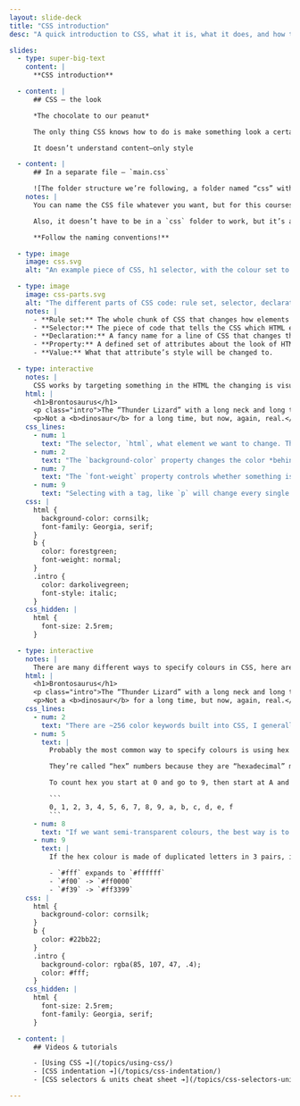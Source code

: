 ```yaml
---
layout: slide-deck
title: "CSS introduction"
desc: "A quick introduction to CSS, what it is, what it does, and how to write it."

slides:
  - type: super-big-text
    content: |
      **CSS introduction**

  - content: |
      ## CSS — the look

      *The chocolate to our peanut*

      The only thing CSS knows how to do is make something look a certain way

      It doesn’t understand content—only style

  - content: |
      ## In a separate file — `main.css`

      ![The folder structure we’re following, a folder named “css” with a file named “main.css” inside.](folder-structure.jpg)
    notes: |
      You can name the CSS file whatever you want, but for this courses we’re going to standardize on `main.css` to make everything consistent for everybody.

      Also, it doesn’t have to be in a `css` folder to work, but it’s a good for organization and consistency.

      **Follow the naming conventions!**

  - type: image
    image: css.svg
    alt: "An example piece of CSS, h1 selector, with the colour set to purple."

  - type: image
    image: css-parts.svg
    alt: "The different parts of CSS code: rule set, selector, declaration, property & value."
    notes: |
      - **Rule set:** The whole chunk of CSS that changes how elements look.
      - **Selector:** The piece of code that tells the CSS which HTML element should be targeted.
      - **Declaration:** A fancy name for a line of CSS that changes the look of an element.
      - **Property:** A defined set of attributes about the look of HTML that can be changed.
      - **Value:** What that attribute’s style will be changed to.

  - type: interactive
    notes: |
      CSS works by targeting something in the HTML the changing is visual design properties.
    html: |
      <h1>Brontosaurus</h1>
      <p class="intro">The “Thunder Lizard” with a long neck and long tail.</p>
      <p>Not a <b>dinosaur</b> for a long time, but now, again, real.</p>
    css_lines:
      - num: 1
        text: "The selector, `html`, what element we want to change. The `html` element surrounds the whole page so it’s a good thing to target to change the background colour of the whole website."
      - num: 2
        text: "The `background-color` property changes the color *behind* the text. Make sure to spell “color” the American way."
      - num: 7
        text: "The `font-weight` property controls whether something is bold or not; setting `font-weight` to normal makes the text not bold."
      - num: 9
        text: "Selecting with a tag, like `p` will change every single `<p>` element. If we want to style some elements differently from others we can give them names, called classes. This selector will target only the elements that are named `.intro`"
    css: |
      html {
        background-color: cornsilk;
        font-family: Georgia, serif;
      }
      b {
        color: forestgreen;
        font-weight: normal;
      }
      .intro {
        color: darkolivegreen;
        font-style: italic;
      }
    css_hidden: |
      html {
        font-size: 2.5rem;
      }

  - type: interactive
    notes: |
      There are many different ways to specify colours in CSS, here are a few popular ones.
    html: |
      <h1>Brontosaurus</h1>
      <p class="intro">The “Thunder Lizard” with a long neck and long tail.</p>
      <p>Not a <b>dinosaur</b> for a long time, but now, again, real.</p>
    css_lines:
      - num: 2
        text: "There are ~256 color keywords built into CSS, I generally only use these for testing purposes and stick to the basics like `red`, `green`, `blue`, etc. I have never used `cornsilk` and probably never will."
      - num: 5
        text: |
          Probably the most common way to specify colours is using hex values; hex colours always start with a `#`. It’s a number made of 3 pieces (red, green & blue). It don’t pretend to know these numbers, I just copy and paste them from Photoshop, but I can guess at how light or dark the colour is based on the value.

          They’re called “hex” numbers because they are “hexadecimal” meaning not based on 10 digits, but 16 digits.

          To count hex you start at 0 and go to 9, then start at A and go to F:

          ```
          0, 1, 2, 3, 4, 5, 6, 7, 8, 9, a, b, c, d, e, f
          ```
      - num: 8
        text: "If we want semi-transparent colours, the best way is to use `rgba`. The last number is the opacity of the color, a decimal between 0 and 1, so `.5` is 50% transparent; the lower the number the more transparent."
      - num: 9
        text: |
          If the hex colour is made of duplicated letters in 3 pairs, it can be shortened to use only one of each duplicate.

          - `#fff` expands to `#ffffff`
          - `#f00` -> `#ff0000`
          - `#f39` -> `#ff3399`
    css: |
      html {
        background-color: cornsilk;
      }
      b {
        color: #22bb22;
      }
      .intro {
        background-color: rgba(85, 107, 47, .4);
        color: #fff;
      }
    css_hidden: |
      html {
        font-size: 2.5rem;
        font-family: Georgia, serif;
      }

  - content: |
      ## Videos & tutorials

      - [Using CSS ➔](/topics/using-css/)
      - [CSS indentation ➔](/topics/css-indentation/)
      - [CSS selectors & units cheat sheet ➔](/topics/css-selectors-units-cheat-sheet/)

---
```

